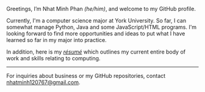 Greetings, I’m Nhat Minh Phan *(he/him)*, and welcome to my GitHub profile.

Currently, I'm a computer science major at York University. So far, I can somewhat manage Python, Java and some JavaScript/HTML programs.
I'm looking forward to find more opportunities and ideas to put what I have learned so far in my major into practice.

In addition, here is my *[résumé](https://github.com/NhatMinhPhan/NhatMinhPhan/blob/663df09b5080a03b51abc8e74cc63a96286b9a1f/Nhat%20Minh%20Phan's%20CS%20Resume%20(May%2023%2C%202025).pdf)* which outlines my current entire body of work and skills relating to computing.

---

For inquiries about business or my GitHub repositories, contact nhatminh120767@gmail.com.

<!---
NhatMinhPhan/NhatMinhPhan is a ✨ special ✨ repository because its `README.md` (this file) appears on your GitHub profile.
You can click the Preview link to take a look at your changes.
--->
